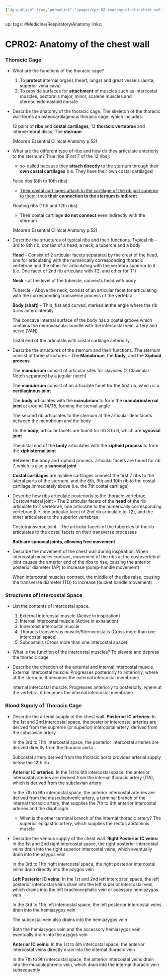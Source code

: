 ```yaml
---
{"dg-publish":true,"permalink":"/pages/cpr-02-anatomy-of-the-chest-wall/","dgHomeLink":true,"dgPassFrontmatter":false}
---
```


up:
tags: #Medicine/Respiratory/Anatomy
links:

# CPR02: Anatomy of the chest wall

### Thoracic Cage
- What are the functions of the thoracic cage?
    1. To **protect** internal organs (heart, lungs) and great vessels (aorta, superior vena cava)
    2. To provide surfaces for **attachment** of muscles such as intercostal muscles, pectoralis major, minor, scalene muscles and sternocleidomastoid muscle
- Describe the anatomy of the thoracic cage.
    The skeleton of the thoracic wall forms an osteocartilaginous thoracic cage, which includes:
    
    12 pairs of **ribs** and **costal cartilages**,
    12 **thoracic vertebrae** and intervertebral discs,
    The **sternum**
    
    (Moore’s Essential Clinical Anatomy p.52)
- What are the different type of ribs and how do they articulate anteriorly to the sternum?
    True ribs (First 7 of the 12 ribs):
    - so-called because they **attach directly** to the sternum through their **own costal cartilages** (i.e. They have their own costal cartilages)
    
    False ribs (8th to 10th ribs):
    - [Their costal cartilages attach to the cartilage of the rib just superior to them](CPR02%20Anatomy%20of%20the%20chest%20wall%20ced7849500ce4b468a3bdc812aea1f15/False%20Ribs%20Attachment%20d1a8b102334f48899cf4ead0a4b58984.md); thus **their connection to the sternum is indirect**
    
    Floating ribs (11th and 12th ribs):
    - Their costal cartilage **do not connect** even indirectly with the sternum
    
    (Moore’s Essential Clinical Anatomy p.52)
- Describe the structures of typical ribs and their functions.
    Typical rib - 3rd to 9th rib, consist of a head, a neck, a tubercle and a body
    
    **Head** - Consist of 2 articular facets separated by the crest of the head, one for articulating with the numerically corresponding thoracic vertebrae and the other for articulating with the vertebra superior to it (i.e. One facet of 2nd rib articulate with T2, and other for T1)
    
    **Neck** - at the level of the tubercle, connects head with body
    
    Tubercle - Above the neck, consist of an articular facet for articulating with the corresponding transverse process of the vertebra
    
    **Body (shaft)** - Thin, flat and curved, marked at the angle where the rib turns anterolaterally
    
    The concave internal surface of the body has a costal groove which contains the neurovascular bundle with the intercostal vein, artery and nerve (VAN)
    
    Distal end of the articulate with costal cartilage anteriorly
- Describe the structures of the sternum and their functions.
    The sternum consist of three structures - The **Manubrium**, the **body**, and the **Xiphoid** **process**
    
    The **manubrium** consist of articular sites for clavicles  (2 Clavicular Notch separated by a jugular notch)
    
    The **manubrium** consist of an articulate facet for the first rib, which is a **cartilaginous joint**
    
    The **body** articulates with the **manubrium** to form the **manubriosternal joint** at around T4/T5, forming the sternal angle
    
    The second rib articulates to the sternum at the articular demifacets between the menubrium and the body
    
    On the **body**, articular facets are found for rib 3 to 6, which are **synovial joint**
    
    The distal end of the **body** articulates with the **xiphoid process** to form the **xiphisternal joint**
    
    Between the body and xiphoid process, articular facets are found for rib 7, which is also a **synovial joint**
    
    **Costal cartilages** are hyaline cartilages connect the first 7 ribs to the lateral parts of the sternum, and the 8th, 9th and 10th rib to the costal cartilage immediately above (i.e. the 7th costal cartilage)
- Describe how ribs articulate posteriorly to the thoracic vertebrae.
    Costovertebral joint - The 2 articular facets of the **head** of the rib articulate to 2 vertebrae, one articulate to the numerically corresponding vertebrae (i.e. one articular facet of 2nd rib articulate to T2), and the other articulates to the superior vertebrae
    
    Costotransverse joint - The articular facets of the tubercles of the rib articulates to the costal facets on their transverse processes
    
    **Both are synovial joints, allowing free movement**
- Describe the movement of the chest wall during inspiration.
    When intercostal muscles contract, movement of the ribs at the costovertebral joint causes the anterior end of the ribs to rise, causing the anterior posterior diameter (AP) to increase (pump-handle movement)
    
    When intercostal muscles contract, the middle of the ribs raise, causing the transverse diameter (TD) to increase (bucket handle movement)

### Structures of Intercostal Space
- List the contents of intercostal space.
    1. External intercostal muscle (Active in inspiration)
    2. Internal intercostal muscle (Active in exhalation)
    3. Innermost intercostal muscle 
    4. Thoracis transversus muscle/Sternocostalis (Cross more than one intercostal space)
    5. Subcostalis (Cross more than one intercostal space)
- What is the function of the intercostal muscles?
    To elevate and depress the thoracic cage
- Describe the direction of the external and internal intercostal muscle.
    External intercostal muscle:
    Progresses posteriorly to anteriorly, where at the sternum, it becomes the external intercostal membrane
    
    Internal intercostal muscle:
    Progresses anteriorly to posteriorly, where at the vertebra, it becomes the internal intercostal membrane

### Blood Supply of Thoracic Cage
- Describe the arterial supply of the chest wall.
    **Posterior IC arteries:**
    In the 1st and 2nd intercostal space, the posterior intercostal arteries are derived from the supreme (or superior) intercostal artery, derived from the subclavian artery
    
    In the 3rd to 11th intercostal space, the posterior intercostal arteries are derived directly from the thoracic aorta
    
    Subcostal artery derived from the thoracic aorta provides arterial supply below the 12th rib
    
    **Anterior IC arteries:**
    In the 1st to 6th intercostal space, the anterior intercostal arteries are derived from the internal thoracic artery (ITA), which is derived from the subclavian artery
    
    In the 7th to 9th intercostal space, the anterior intercostal arteries are derived from the musculophrenic artery, a terminal branch of the internal thoracic artery, that supplies the 7th to 9th anterior intercostal arteries and the diaphragm
    
    - What is the other terminal branch of the internal thoracic artery?
        The superior epigastric artery, which supplies the rectus abdominis muscle   
- Describe the venous supply of the chest wall.
    **Right Posterior IC veins:**
    In the 1st and 2nd right intercostal space, the right posterior intercostal veins drain into the right superior intercostal veins, which eventually drain into the azygos vein
    
    In the 3rd to 11th right intercostal space, the right posterior intercostal veins drain directly into the azygos vein
    
    **Left Posterior IC veins:**
    In the 1st and 2nd left intercostal space, the left posterior intercostal veins drain into the left superior intercostal vein, which drains into the left brachiocephalic vein or acessory hemiazygos vein
    
    In the 3rd to 11th left intercostal space, the left posterior intercostal veins drain into the hemiazygos vein
    
    The subcostal vein also drains into the hemiazygos vein
    
    Both the hemiazygos vein and the accessory hemiazygos vein eventually drain into the azygos vein
    
    **Anterior IC veins:**
    In the 1st to 6th intercostal space, the anterior intercostal veins directly drain into the internal thoracic vein
    
    In the 7th to 9th intercostal space, the anterior intercostal veins drain into the musculophrenic vein, which drain into the internal thoracic vein subsequently